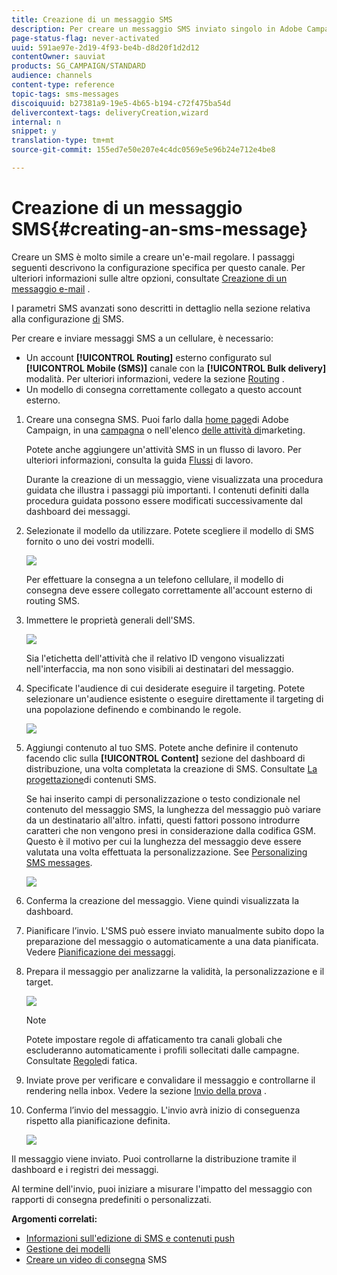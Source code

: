 ```yaml
---
title: Creazione di un messaggio SMS
description: Per creare un messaggio SMS inviato singolo in Adobe Campaign, procedi come indicato di seguito.
page-status-flag: never-activated
uuid: 591ae97e-2d19-4f93-be4b-d8d20f1d2d12
contentOwner: sauviat
products: SG_CAMPAIGN/STANDARD
audience: channels
content-type: reference
topic-tags: sms-messages
discoiquuid: b27381a9-19e5-4b65-b194-c72f475ba54d
delivercontext-tags: deliveryCreation,wizard
internal: n
snippet: y
translation-type: tm+mt
source-git-commit: 155ed7e50e207e4c4dc0569e5e96b24e712e4be8

---
```



# Creazione di un messaggio SMS{#creating-an-sms-message}

Creare un SMS è molto simile a creare un&#39;e-mail regolare. I passaggi seguenti descrivono la configurazione specifica per questo canale. Per ulteriori informazioni sulle altre opzioni, consultate [Creazione di un messaggio e-mail](../../channels/using/creating-an-email.md) .

I parametri SMS avanzati sono descritti in dettaglio nella sezione relativa alla configurazione [di](../../administration/using/configuring-sms-channel.md) SMS.

Per creare e inviare messaggi SMS a un cellulare, è necessario:

* Un account **[!UICONTROL Routing]** esterno configurato sul **[!UICONTROL Mobile (SMS)]** canale con la **[!UICONTROL Bulk delivery]** modalità. Per ulteriori informazioni, vedere la sezione [Routing](../../administration/using/configuring-sms-channel.md#defining-an-sms-routing) .
* Un modello di consegna correttamente collegato a questo account esterno.

1. Creare una consegna SMS. Puoi farlo dalla [home page](../../start/using/interface-description.md#home-page)di Adobe Campaign, in una [campagna](../../start/using/marketing-activities.md#creating-a-marketing-activity) o nell&#39;elenco [delle attività di](../../start/using/programs-and-campaigns.md#creating-a-campaign)marketing.

   Potete anche aggiungere un&#39;attività SMS in un flusso di lavoro. Per ulteriori informazioni, consulta la guida [Flussi](../../automating/using/sms-delivery.md) di lavoro.

   Durante la creazione di un messaggio, viene visualizzata una procedura guidata che illustra i passaggi più importanti. I contenuti definiti dalla procedura guidata possono essere modificati successivamente dal dashboard dei messaggi.

1. Selezionate il modello da utilizzare. Potete scegliere il modello di SMS fornito o uno dei vostri modelli.

   ![](assets/sms_creation_1.png)

   Per effettuare la consegna a un telefono cellulare, il modello di consegna deve essere collegato correttamente all&#39;account esterno di routing SMS.

1. Immettere le proprietà generali dell&#39;SMS.

   ![](assets/sms_creation_2.png)

   Sia l&#39;etichetta dell&#39;attività che il relativo ID vengono visualizzati nell&#39;interfaccia, ma non sono visibili ai destinatari del messaggio.

1. Specificate l&#39;audience di cui desiderate eseguire il targeting. Potete selezionare un&#39;audience esistente o eseguire direttamente il targeting di una popolazione definendo e combinando le regole.

   ![](assets/sms_creation_3.png)

1. Aggiungi contenuto al tuo SMS. Potete anche definire il contenuto facendo clic sulla **[!UICONTROL Content]** sezione del dashboard di distribuzione, una volta completata la creazione di SMS. Consultate [La progettazione](../../channels/using/about-sms-and-push-content-design.md)di contenuti SMS.

   Se hai inserito campi di personalizzazione o testo condizionale nel contenuto del messaggio SMS, la lunghezza del messaggio può variare da un destinatario all&#39;altro. infatti, questi fattori possono introdurre caratteri che non vengono presi in considerazione dalla codifica GSM. Questo è il motivo per cui la lunghezza del messaggio deve essere valutata una volta effettuata la personalizzazione. See [Personalizing SMS messages](../../channels/using/personalizing-sms-messages.md).

   ![](assets/sms_creation_4.png)

1. Conferma la creazione del messaggio. Viene quindi visualizzata la dashboard.
1. Pianificare l’invio. L&#39;SMS può essere inviato manualmente subito dopo la preparazione del messaggio o automaticamente a una data pianificata. Vedere [Pianificazione dei messaggi](../../sending/using/about-scheduling-messages.md).
1. Prepara il messaggio per analizzarne la validità, la personalizzazione e il target.

   ![](assets/sms_creation_6.png)

   >[!NOTE]
   >
   >Potete impostare regole di affaticamento tra canali globali che escluderanno automaticamente i profili sollecitati dalle campagne. Consultate [Regole](../../sending/using/fatigue-rules.md)di fatica.

1. Inviate prove per verificare e convalidare il messaggio e controllarne il rendering nella inbox. Vedere la sezione [Invio della prova](../../sending/using/sending-proofs.md) .
1. Conferma l’invio del messaggio. L&#39;invio avrà inizio di conseguenza rispetto alla pianificazione definita.

   ![](assets/sms_creation_7.png)

Il messaggio viene inviato. Puoi controllarne la distribuzione tramite il dashboard e i registri dei messaggi.

Al termine dell&#39;invio, puoi iniziare a misurare l&#39;impatto del messaggio con rapporti di consegna predefiniti o personalizzati.

**Argomenti correlati:**

* [Informazioni sull&#39;edizione di SMS e contenuti push](../../channels/using/about-sms-and-push-content-design.md)
* [Gestione dei modelli](../../start/using/marketing-activity-templates.md)
* [Creare un video di consegna](https://docs.adobe.com/content/help/en/campaign-learn/campaign-standard-tutorials/communication-channels/mobile/sms/sms-delivery.html) SMS

